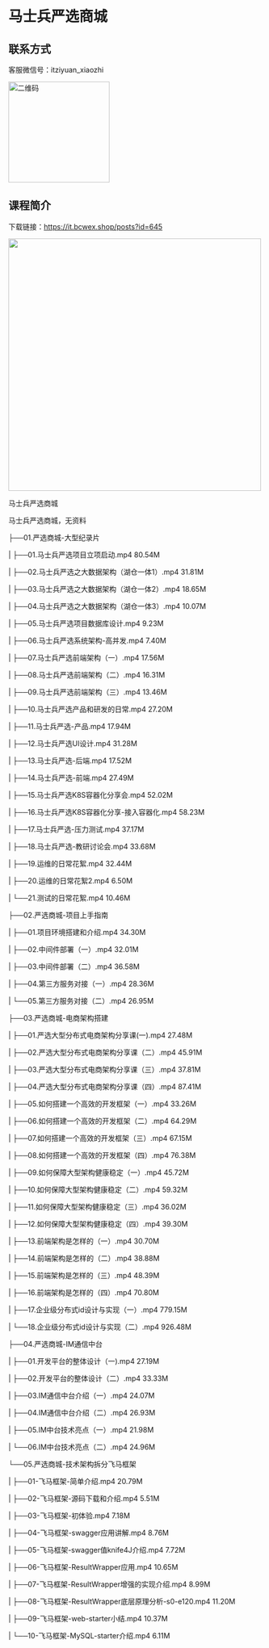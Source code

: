 # 马士兵严选商城

## 联系方式

客服微信号：itziyuan_xiaozhi

<img src="https://ziyuanyun.oss-cn-guangzhou.aliyuncs.com/common/20240614073449/666b82192834a.jpg" width="200" height="200" alt="二维码">

## 课程简介

下载链接：https://it.bcwex.shop/posts?id=645

<img src="https://ziyuanyun.oss-cn-guangzhou.aliyuncs.com/yun/20240515152150/6644628e7cb11.jpg" width="500" alt="">

  马士兵严选商城



 马士兵严选商城，无资料



 ├──01.严选商城-大型纪录片

 | ├──01.马士兵严选项目立项启动.mp4 80.54M

 | ├──02.马士兵严选之大数据架构（湖仓一体1）.mp4 31.81M

 | ├──03.马士兵严选之大数据架构（湖仓一体2）.mp4 18.65M

 | ├──04.马士兵严选之大数据架构（湖仓一体3）.mp4 10.07M

 | ├──05.马士兵严选项目数据库设计.mp4 9.23M

 | ├──06.马士兵严选系统架构-高并发.mp4 7.40M

 | ├──07.马士兵严选前端架构（一）.mp4 17.56M

 | ├──08.马士兵严选前端架构（二）.mp4 16.31M

 | ├──09.马士兵严选前端架构（三）.mp4 13.46M

 | ├──10.马士兵严选产品和研发的日常.mp4 27.20M

 | ├──11.马士兵严选-产品.mp4 17.94M

 | ├──12.马士兵严选UI设计.mp4 31.28M

 | ├──13.马士兵严选-后端.mp4 17.52M

 | ├──14.马士兵严选-前端.mp4 27.49M

 | ├──15.马士兵严选K8S容器化分享会.mp4 52.02M

 | ├──16.马士兵严选K8S容器化分享-接入容器化.mp4 58.23M

 | ├──17.马士兵严选-压力测试.mp4 37.17M

 | ├──18.马士兵严选-教研讨论会.mp4 33.68M

 | ├──19.运维的日常花絮.mp4 32.44M

 | ├──20.运维的日常花絮2.mp4 6.50M

 | └──21.测试的日常花絮.mp4 10.46M

 ├──02.严选商城-项目上手指南

 | ├──01.项目环境搭建和介绍.mp4 34.30M

 | ├──02.中间件部署（一）.mp4 32.01M

 | ├──03.中间件部署（二）.mp4 36.58M

 | ├──04.第三方服务对接（一）.mp4 28.36M

 | └──05.第三方服务对接（二）.mp4 26.95M

 ├──03.严选商城-电商架构搭建

 | ├──01.严选大型分布式电商架构分享课(一).mp4 27.48M

 | ├──02.严选大型分布式电商架构分享课（二）.mp4 45.91M

 | ├──03.严选大型分布式电商架构分享课（三）.mp4 37.81M

 | ├──04.严选大型分布式电商架构分享课（四）.mp4 87.41M

 | ├──05.如何搭建一个高效的开发框架（一）.mp4 33.26M

 | ├──06.如何搭建一个高效的开发框架（二）.mp4 64.29M

 | ├──07.如何搭建一个高效的开发框架（三）.mp4 67.15M

 | ├──08.如何搭建一个高效的开发框架（四）.mp4 76.38M

 | ├──09.如何保障大型架构健康稳定（一）.mp4 45.72M

 | ├──10.如何保障大型架构健康稳定（二）.mp4 59.32M

 | ├──11.如何保障大型架构健康稳定（三）.mp4 36.02M

 | ├──12.如何保障大型架构健康稳定（四）.mp4 39.30M

 | ├──13.前端架构是怎样的（一）.mp4 30.70M

 | ├──14.前端架构是怎样的（二）.mp4 38.88M

 | ├──15.前端架构是怎样的（三）.mp4 48.39M

 | ├──16.前端架构是怎样的（四）.mp4 70.80M

 | ├──17.企业级分布式id设计与实现（一）.mp4 779.15M

 | └──18.企业级分布式id设计与实现（二）.mp4 926.48M

 ├──04.严选商城-IM通信中台

 | ├──01.开发平台的整体设计（一).mp4 27.19M

 | ├──02.开发平台的整体设计（二）.mp4 33.33M

 | ├──03.IM通信中台介绍（一）.mp4 24.07M

 | ├──04.IM通信中台介绍（二）.mp4 26.93M

 | ├──05.IM中台技术亮点（一）.mp4 21.98M

 | └──06.IM中台技术亮点（二）.mp4 24.96M

 └──05.严选商城-技术架构拆分飞马框架

 | ├──01-飞马框架-简单介绍.mp4 20.79M

 | ├──02-飞马框架-源码下载和介绍.mp4 5.51M

 | ├──03-飞马框架-初体验.mp4 7.18M

 | ├──04-飞马框架-swagger应用讲解.mp4 8.76M

 | ├──05-飞马框架-swagger值knife4J介绍.mp4 7.72M

 | ├──06-飞马框架-ResultWrapper应用.mp4 10.65M

 | ├──07-飞马框架-ResultWrapper增强的实现介绍.mp4 8.99M

 | ├──08-飞马框架-ResultWrapper底层原理分析-s0-e120.mp4 11.20M

 | ├──09-飞马框架-web-starter小结.mp4 10.37M

 | └──10-飞马框架-MySQL-starter介绍.mp4 6.11M

  